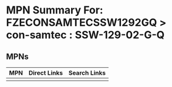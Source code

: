 



# MPN Summary For: FZECONSAMTECSSW1292GQ > con-samtec : SSW-129-02-G-Q

## MPNs
  

|MPN|Direct Links|Search Links|
| :--- | :--- | :--- |
||||
